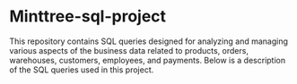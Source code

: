 # Minttree-sql-project
This repository contains SQL queries designed for analyzing and managing various aspects of the business data related to products, orders, warehouses, customers, employees, and payments. Below is a description of the SQL queries used in this project.

